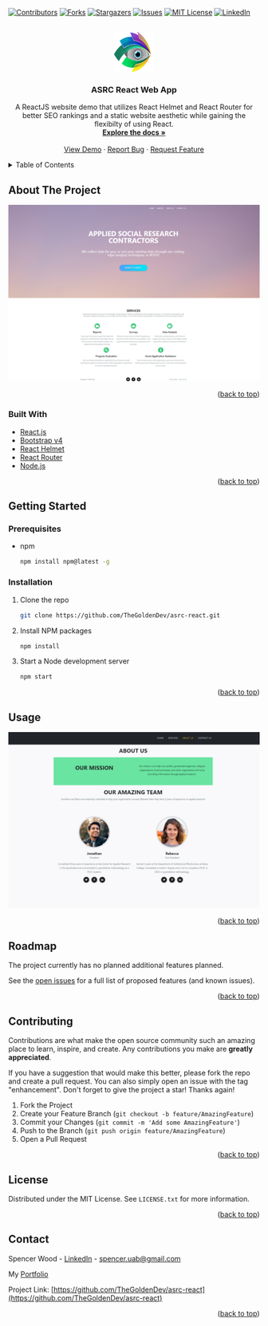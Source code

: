 <div id="top"></div>

<!-- PROJECT SHIELDS -->
<!--
*** I'm using markdown "reference style" links for readability.
*** Reference links are enclosed in brackets [ ] instead of parentheses ( ).
*** See the bottom of this document for the declaration of the reference variables
*** for contributors-url, forks-url, etc. This is an optional, concise syntax you may use.
*** https://www.markdownguide.org/basic-syntax/#reference-style-links
-->

[![Contributors][contributors-shield]][contributors-url]
[![Forks][forks-shield]][forks-url]
[![Stargazers][stars-shield]][stars-url]
[![Issues][issues-shield]][issues-url]
[![MIT License][license-shield]][license-url]
[![LinkedIn][linkedin-shield]][linkedin-url]

<!-- PROJECT LOGO -->
<br />
<div align="center">
  <a href="https://asrc-demo-9884cc.netlify.app/">
    <img src="public/logo.svg" alt="Logo" width="80" height="80">
  </a>

<h3 align="center">ASRC React Web App</h3>

  <p align="center">
    A ReactJS website demo that utilizes React Helmet and React Router for better SEO rankings and a static website aesthetic while gaining the flexibilty of using React.
    <br />
    <a href="https://github.com/TheGoldenDev/asrc-react"><strong>Explore the docs »</strong></a>
    <br />
    <br />
    <a href="https://asrc-demo-9884cc.netlify.app/">View Demo</a>
    ·
    <a href="https://github.com/TheGoldenDev/asrc-react/issues">Report Bug</a>
    ·
    <a href="https://github.com/TheGoldenDev/asrc-react/issues">Request Feature</a>
  </p>
</div>

<!-- TABLE OF CONTENTS -->
<details>
  <summary>Table of Contents</summary>
  <ol>
    <li>
      <a href="#about-the-project">About The Project</a>
      <ul>
        <li><a href="#built-with">Built With</a></li>
      </ul>
    </li>
    <li>
      <a href="#getting-started">Getting Started</a>
      <ul>
        <li><a href="#prerequisites">Prerequisites</a></li>
        <li><a href="#installation">Installation</a></li>
      </ul>
    </li>
    <li><a href="#usage">Usage</a></li>
    <li><a href="#roadmap">Roadmap</a></li>
    <li><a href="#contributing">Contributing</a></li>
    <li><a href="#license">License</a></li>
    <li><a href="#contact">Contact</a></li>
  </ol>
</details>

<!-- ABOUT THE PROJECT -->

## About The Project

[![ASRC Web App Screen Shot][screenshot]](https://asrc-demo-9884cc.netlify.app/)

<p align="right">(<a href="#top">back to top</a>)</p>

### Built With

- [React.js](https://reactjs.org/)
- [Bootstrap v4](https://getbootstrap.com)
- [React Helmet](https://github.com/nfl/react-helmet)
- [React Router](https://reactrouter.com/)
- [Node.js](https://nodejs.org/)

<p align="right">(<a href="#top">back to top</a>)</p>

<!-- GETTING STARTED -->

## Getting Started

### Prerequisites

- npm
  ```sh
  npm install npm@latest -g
  ```

### Installation

1. Clone the repo
   ```sh
   git clone https://github.com/TheGoldenDev/asrc-react.git
   ```
2. Install NPM packages
   ```sh
   npm install
   ```
3. Start a Node development server
   ```sh
   npm start
   ```

<p align="right">(<a href="#top">back to top</a>)</p>

<!-- USAGE EXAMPLES -->

## Usage

[![ASRC Feature Screen Shot][feature-screenshot]](https://asrc-demo-9884cc.netlify.app/)

<p align="right">(<a href="#top">back to top</a>)</p>

<!-- ROADMAP -->

## Roadmap

The project currently has no planned additional features planned.

See the [open issues](https://github.com/TheGoldenDev/asrc-react/issues) for a full list of proposed features (and known issues).

<p align="right">(<a href="#top">back to top</a>)</p>

<!-- CONTRIBUTING -->

## Contributing

Contributions are what make the open source community such an amazing place to learn, inspire, and create. Any contributions you make are **greatly appreciated**.

If you have a suggestion that would make this better, please fork the repo and create a pull request. You can also simply open an issue with the tag "enhancement".
Don't forget to give the project a star! Thanks again!

1. Fork the Project
2. Create your Feature Branch (`git checkout -b feature/AmazingFeature`)
3. Commit your Changes (`git commit -m 'Add some AmazingFeature'`)
4. Push to the Branch (`git push origin feature/AmazingFeature`)
5. Open a Pull Request

<p align="right">(<a href="#top">back to top</a>)</p>

<!-- LICENSE -->

## License

Distributed under the MIT License. See `LICENSE.txt` for more information.

<p align="right">(<a href="#top">back to top</a>)</p>

<!-- CONTACT -->

## Contact

Spencer Wood - [LinkedIn](https://www.linkedin.com/in/spencer-wood-web-dev/) - spencer.uab@gmail.com

My [Portfolio](https://www.captivatingwebsite.com/)

Project Link: [https://github.com/TheGoldenDev/asrc-react](https://github.com/TheGoldenDev/asrc-react)

<p align="right">(<a href="#top">back to top</a>)</p>

<!-- MARKDOWN LINKS & IMAGES -->
<!-- https://www.markdownguide.org/basic-syntax/#reference-style-links -->

[contributors-shield]: https://img.shields.io/github/contributors/TheGoldenDev/asrc-react.svg?style=for-the-badge
[contributors-url]: https://github.com/TheGoldenDev/asrc-react/graphs/contributors
[forks-shield]: https://img.shields.io/github/forks/TheGoldenDev/asrc-react.svg?style=for-the-badge
[forks-url]: https://github.com/TheGoldenDev/asrc-react/network/members
[stars-shield]: https://img.shields.io/github/stars/TheGoldenDev/asrc-react.svg?style=for-the-badge
[stars-url]: https://github.com/TheGoldenDev/asrc-react/stargazers
[issues-shield]: https://img.shields.io/github/issues/TheGoldenDev/asrc-react.svg?style=for-the-badge
[issues-url]: https://github.com/TheGoldenDev/asrc-react/issues
[license-shield]: https://img.shields.io/github/license/TheGoldenDev/asrc-react.svg?style=for-the-badge
[license-url]: https://github.com/TheGoldenDev/asrc-react/blob/master/LICENSE.txt
[linkedin-shield]: https://img.shields.io/badge/-LinkedIn-black.svg?style=for-the-badge&logo=linkedin&colorB=555
[linkedin-url]: https://linkedin.com/in/spencer-wood-web-dev
[screenshot]: public/screenshot.jpg
[feature-screenshot]: public/feature-screenshot.jpg
